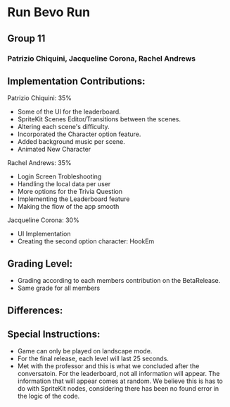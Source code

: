 # Run Bevo Run
 
## Group 11 
 
### Patrizio Chiquini, Jacqueline Corona, Rachel Andrews
 
## Implementation Contributions:

Patrizio Chiquini: 35%
* Some of the UI for the leaderboard.
* SpriteKit Scenes Editor/Transitions between the scenes.
* Altering each scene's difficulty.
* Incorporated the Character option feature.
* Added background music per scene.
* Animated New Character

Rachel Andrews:  35%
* Login Screen Trobleshooting
* Handling the local data per user
* More options for the Trivia Question 
* Implementing the Leaderboard feature 
* Making the flow of the app smooth

Jacqueline Corona: 30%
* UI Implementation 
* Creating the second option character: HookEm

## Grading Level: 
* Grading according to each members contribution on the BetaRelease.
* Same grade for all members

## Differences:


## Special Instructions:
* Game can only be played on landscape mode. 
* For the final release, each level will last 25 seconds.
* Met with the professor and this is what we concluded after the conversatoin. For the leaderboard, not all information will appear. The information that will appear comes at random. We believe this is has to do with SpriteKit nodes, considering there has been no found error in the logic of the code.
